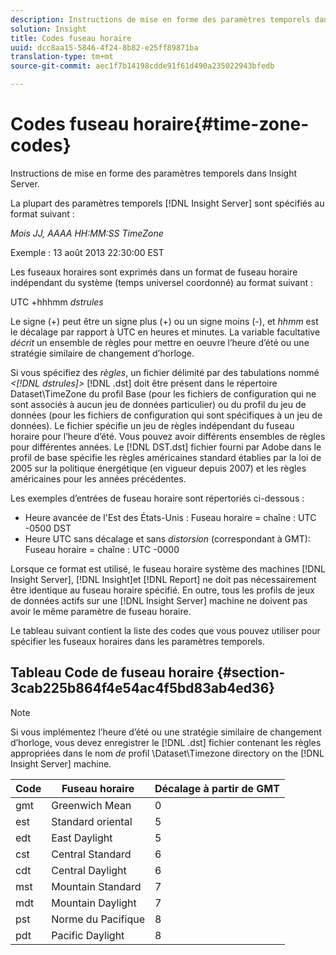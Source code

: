 ```yaml
---
description: Instructions de mise en forme des paramètres temporels dans Insight Server.
solution: Insight
title: Codes fuseau horaire
uuid: dcc8aa15-5846-4f24-8b82-e25ff89871ba
translation-type: tm+mt
source-git-commit: aec1f7b14198cdde91f61d490a235022943bfedb

---
```



# Codes fuseau horaire{#time-zone-codes}

Instructions de mise en forme des paramètres temporels dans Insight Server.

La plupart des paramètres temporels [!DNL Insight Server] sont spécifiés au format suivant :

*Mois JJ, AAAA HH:MM:SS TimeZone*

Exemple : 13 août 2013 22:30:00 EST

Les fuseaux horaires sont exprimés dans un format de fuseau horaire indépendant du système (temps universel coordonné) au format suivant :

UTC +hhhmm *dstrules*

Le signe (+) peut être un signe plus (+) ou un signe moins (-), et *hhmm* est le décalage par rapport à UTC en heures et minutes. La variable facultative *décrit* un ensemble de règles pour mettre en oeuvre l’heure d’été ou une stratégie similaire de changement d’horloge.

Si vous spécifiez des *règles*, un fichier délimité par des tabulations nommé *&lt;[!DNL dstrules]>* [!DNL .dst] doit être présent dans le répertoire Dataset\TimeZone du profil Base (pour les fichiers de configuration qui ne sont associés à aucun jeu de données particulier) ou du profil du jeu de données (pour les fichiers de configuration qui sont spécifiques à un jeu de données). Le fichier spécifie un jeu de règles indépendant du fuseau horaire pour l’heure d’été. Vous pouvez avoir différents ensembles de règles pour différentes années. Le [!DNL DST.dst] fichier fourni par Adobe dans le profil de base spécifie les règles américaines standard établies par la loi de 2005 sur la politique énergétique (en vigueur depuis 2007) et les règles américaines pour les années précédentes.

Les exemples d’entrées de fuseau horaire sont répertoriés ci-dessous :

* Heure avancée de l&#39;Est des États-Unis : Fuseau horaire = chaîne : UTC -0500 DST
* Heure UTC sans décalage et sans *distorsion* (correspondant à GMT): Fuseau horaire = chaîne : UTC -0000

Lorsque ce format est utilisé, le fuseau horaire système des machines [!DNL Insight Server], [!DNL Insight]et [!DNL Report] ne doit pas nécessairement être identique au fuseau horaire spécifié. En outre, tous les profils de jeux de données actifs sur une [!DNL Insight Server] machine ne doivent pas avoir le même paramètre de fuseau horaire.

Le tableau suivant contient la liste des codes que vous pouvez utiliser pour spécifier les fuseaux horaires dans les paramètres temporels.

## Tableau Code de fuseau horaire {#section-3cab225b864f4e54ac4f5bd83ab4ed36}

>[!NOTE]
>
>Si vous implémentez l’heure d’été ou une stratégie similaire de changement d’horloge, vous devez enregistrer le [!DNL .dst] fichier contenant les règles appropriées dans le nom *de* profil \Dataset\Timezone directory on the [!DNL Insight Server] machine.

| Code | Fuseau horaire | Décalage à partir de GMT |
|---|---|---|
| gmt | Greenwich Mean | 0 |
| est | Standard oriental | 5 |
| edt | East Daylight | 5 |
| cst | Central Standard | 6 |
| cdt | Central Daylight | 6 |
| mst | Mountain Standard | 7 |
| mdt | Mountain Daylight | 7 |
| pst | Norme du Pacifique | 8 |
| pdt | Pacific Daylight | 8 |

